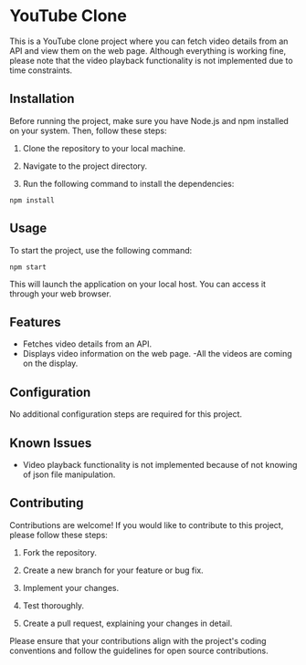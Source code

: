 # YouTube Clone

This is a YouTube clone project where you can fetch video details from an API and view them on the web page. Although everything is working fine, please note that the video playback functionality is not implemented due to time constraints.

## Installation

Before running the project, make sure you have Node.js and npm installed on your system. Then, follow these steps:

1. Clone the repository to your local machine.

2. Navigate to the project directory.

3. Run the following command to install the dependencies:
```
npm install
```

## Usage

To start the project, use the following command:
```
npm start
```

This will launch the application on your local host. You can access it through your web browser.

## Features

- Fetches video details from an API.
- Displays video information on the web page.
-All the videos are coming on the display.

## Configuration

No additional configuration steps are required for this project.

## Known Issues

- Video playback functionality is not implemented because of not knowing of json file manipulation.

## Contributing

Contributions are welcome! If you would like to contribute to this project, please follow these steps:

1. Fork the repository.

2. Create a new branch for your feature or bug fix.

3. Implement your changes.

4. Test thoroughly.

5. Create a pull request, explaining your changes in detail.

Please ensure that your contributions align with the project's coding conventions and follow the guidelines for open source contributions.


